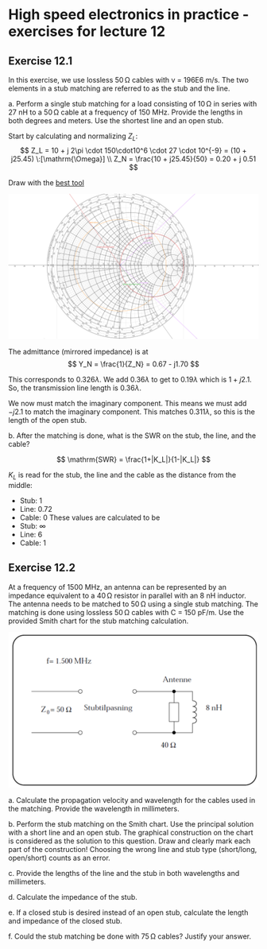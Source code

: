 # High speed electronics in practice - exercises for lecture 12

## Exercise 12.1

In this exercise, we use lossless $50\,\mathrm{\Omega}$ cables with v = 196E6 m/s.
The two elements in a stub matching are referred to as the stub and the line.

a. Perform a single stub matching for a load consisting of $10\,\mathrm{\Omega}$ in series with 27 nH to a $50\,\mathrm{\Omega}$ cable at a frequency of 150 MHz.
Provide the lengths in both degrees and meters. Use the shortest line and an open stub.

Start by calculating and normalizing $Z_L$:
$$
Z_L = 10 + j 2\pi \cdot 150\cdot10^6 \cdot 27 \cdot 10^{-9} = (10 + j25.45) \:[\mathrm{\Omega}] \\
Z_N = \frac{10 + j25.45}{50} = 0.20 + j 0.51
$$

Draw with the [best tool](https://www.geogebra.org/classic/deszxyd4)

![smith_ex1](ex1_smith_chart.png)

The admittance (mirrored impedance) is at
$$
Y_N = \frac{1}{Z_N} = 0.67 - j1.70
$$

This corresponds to $0.326\lambda$. We add $0.36\lambda$ to get to $0.19\lambda$ which is $1+j2.1$.
So, the transmission line length is $0.36\lambda$.

We now must match the imaginary component.
This means we must add $-j2.1$ to match the imaginary component.
This matches $0.311\lambda$, so this is the length of the open stub.

b. After the matching is done, what is the SWR on the stub, the line, and the cable?

$$
\mathrm{SWR} = \frac{1+|K_L|}{1-|K_L|}
$$

$K_L$ is read for the stub, the line and the cable as the distance from the middle:
- Stub: 1
- Line: 0.72
- Cable: 0
These values are calculated to be
- Stub: $\infty$
- Line: 6
- Cable: 1

## Exercise 12.2
At a frequency of 1500 MHz, an antenna can be represented by an impedance equivalent to a $40\,\mathrm{\Omega}$ resistor in parallel with an 8 nH inductor.
The antenna needs to be matched to $50\,\mathrm{\Omega}$ using a single stub matching.
The matching is done using lossless $50\,\mathrm{\Omega}$ cables with C = 150 pF/m.
Use the provided Smith chart for the stub matching calculation.

![ex2](ex2.png)

a. Calculate the propagation velocity and wavelength for the cables used in the matching.
Provide the wavelength in millimeters.

b. Perform the stub matching on the Smith chart.
Use the principal solution with a short line and an open stub.
The graphical construction on the chart is considered as the solution to this question.
Draw and clearly mark each part of the construction! Choosing the wrong line and stub type (short/long, open/short) counts as an error.

c. Provide the lengths of the line and the stub in both wavelengths and millimeters.

d. Calculate the impedance of the stub.

e. If a closed stub is desired instead of an open stub, calculate the length and impedance of the closed stub.

f. Could the stub matching be done with $75\,\mathrm{\Omega}$ cables? Justify your answer.
